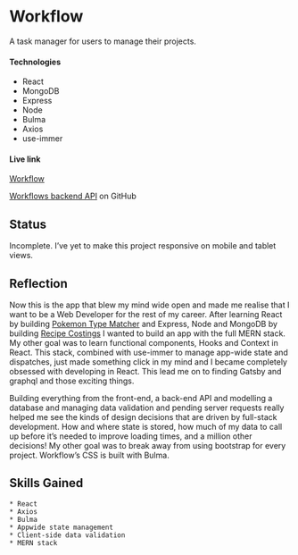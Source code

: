 # Workflow

A task manager for users to manage their projects.

#### Technologies

- React
- MongoDB
- Express
- Node
- Bulma
- Axios
- use-immer

#### Live link

[Workflow](https://workflow.vercel.app/)

[Workflows backend API](https://github.com/dencoSeca/workflow-backend) on GitHub

## Status

Incomplete. I’ve yet to make this project responsive on mobile and tablet views.

## Reflection

Now this is the app that blew my mind wide open and made me realise that I want to be a Web Developer for the rest of my career. After learning React by building [Pokemon Type Matcher](https://github.com/dencoSeca/pokemon-type-matcher) and Express, Node and MongoDB by building [Recipe Costings](https://github.com/dencoSeca/recipe-costings) I wanted to build an app with the full MERN stack. My other goal was to learn functional components, Hooks and Context in React. This stack, combined with use-immer to manage app-wide state and dispatches, just made something click in my mind and I became completely obsessed with developing in React. This lead me on to finding Gatsby and graphql and those exciting things.

Building everything from the front-end, a back-end API and modelling a database and managing data validation and pending server requests really helped me see the kinds of design decisions that are driven by full-stack development. How and where state is stored, how much of my data to call up before it’s needed to improve loading times, and a million other decisions! My other goal was to break away from using bootstrap for every project. Workflow’s CSS is built with Bulma.

## Skills Gained

    * React
    * Axios
    * Bulma
    * Appwide state management
    * Client-side data validation
    * MERN stack
